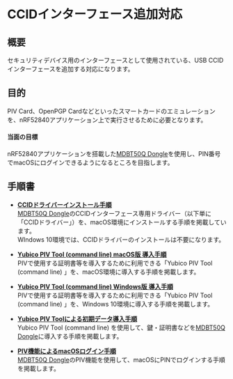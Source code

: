 # CCIDインターフェース追加対応

## 概要

セキュリティデバイス用のインターフェースとして使用されている、USB CCIDインターフェースを追加する対応になります。

## 目的

PIV Card、OpenPGP Cardなどといったスマートカードのエミュレーションを、nRF52840アプリケーション上で実行させるために必要となります。

#### 当面の目標

nRF52840アプリケーションを搭載した[MDBT50Q Dongle](../FIDO2Device/MDBT50Q_Dongle/README.md)を使用し、PIN番号でmacOSにログインできるようになるところを目指します。

## 手順書

- <b>[CCIDドライバーインストール手順](../CCID/INSTALLPRG.md)</b><br>
[MDBT50Q Dongle](../FIDO2Device/MDBT50Q_Dongle/README.md)のCCIDインターフェース専用ドライバー（以下単に「CCIDドライバー」）を、macOS環境にインストールする手順を掲載しています。<br>
WIndows 10環境では、CCIDドライバーのインストールは不要になります。

- <b>[Yubico PIV Tool (command line) macOS版 導入手順](../CCID/PIVTOOLMACINST.md)</b><br>
PIVで使用する証明書等を導入するために利用できる「Yubico PIV Tool (command line) 」を、macOS環境に導入する手順を掲載します。

- <b>[Yubico PIV Tool (command line) Windows版 導入手順](../CCID/PIVTOOLWININST.md)</b><br>
PIVで使用する証明書等を導入するために利用できる「Yubico PIV Tool (command line) 」を、Windows 10環境に導入する手順を掲載します。

- <b>[Yubico PIV Toolによる初期データ導入手順](../CCID/YKPIVUSAGE.md)</b><br>
Yubico PIV Tool (command line) を使用して、鍵・証明書などを[MDBT50Q Dongle](../FIDO2Device/MDBT50Q_Dongle/README.md)に導入する手順を掲載します。

- <b>[PIV機能によるmacOSログイン手順](../CCID/MACPIVLOGIN.md)</b><br>
[MDBT50Q Dongle](../FIDO2Device/MDBT50Q_Dongle/README.md)のPIV機能を使用して、macOSにPINでログインする手順を掲載します。
